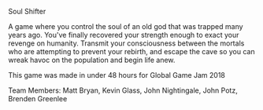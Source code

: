 Soul Shifter

A game where you control the soul of an old god that was trapped many years ago. You've finally recovered your strength enough to exact your revenge on humanity. Transmit your consciousness between the mortals who are attempting to prevent your rebirth, and escape the cave so you can wreak havoc on the population and begin life anew.

This game was made in under 48 hours for Global Game Jam 2018

Team Members:
	Matt Bryan, Kevin Glass, John Nightingale, John Potz, Brenden Greenlee


